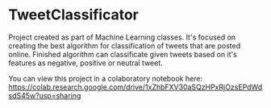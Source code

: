 # TweetClassificator
Project created as part of Machine Learning classes. It's focused on creating the best algorithm
for classification of tweets that are posted online. Finished algorithm can classificate given tweets
based on it's features as negative, positive or neutral tweet.

You can view this project in a colaboratory notebook here:
https://colab.research.google.com/drive/1xZhbFXV30aSQzHPxRjOzsEPdWdsdS45w?usp=sharing
